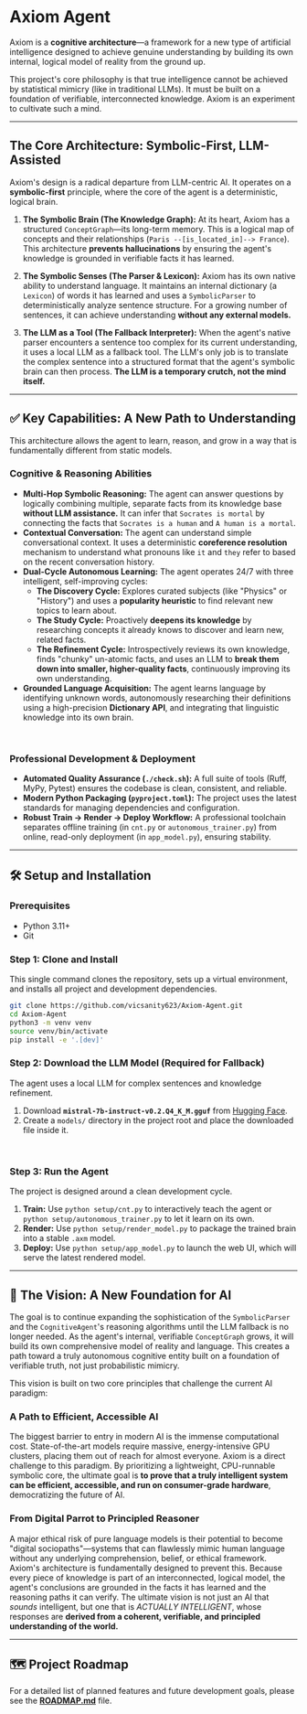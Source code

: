 # Axiom Agent

Axiom is a **cognitive architecture**—a framework for a new type of artificial intelligence designed to achieve genuine understanding by building its own internal, logical model of reality from the ground up.

This project's core philosophy is that true intelligence cannot be achieved by statistical mimicry (like in traditional LLMs). It must be built on a foundation of verifiable, interconnected knowledge. Axiom is an experiment to cultivate such a mind.

---

## The Core Architecture: Symbolic-First, LLM-Assisted

Axiom's design is a radical departure from LLM-centric AI. It operates on a **symbolic-first** principle, where the core of the agent is a deterministic, logical brain.

1.  **The Symbolic Brain (The Knowledge Graph):** At its heart, Axiom has a structured `ConceptGraph`—its long-term memory. This is a logical map of concepts and their relationships (`Paris --[is_located_in]--> France`). This architecture **prevents hallucinations** by ensuring the agent's knowledge is grounded in verifiable facts it has learned.

2.  **The Symbolic Senses (The Parser & Lexicon):** Axiom has its own native ability to understand language. It maintains an internal dictionary (a `Lexicon`) of words it has learned and uses a `SymbolicParser` to deterministically analyze sentence structure. For a growing number of sentences, it can achieve understanding **without any external models.**

3.  **The LLM as a Tool (The Fallback Interpreter):** When the agent's native parser encounters a sentence too complex for its current understanding, it uses a local LLM as a fallback tool. The LLM's only job is to translate the complex sentence into a structured format that the agent's symbolic brain can then process. **The LLM is a temporary crutch, not the mind itself.**

---

## ✅ Key Capabilities: A New Path to Understanding

This architecture allows the agent to learn, reason, and grow in a way that is fundamentally different from static models.

### Cognitive & Reasoning Abilities
*   **Multi-Hop Symbolic Reasoning:** The agent can answer questions by logically combining multiple, separate facts from its knowledge base **without LLM assistance.** It can infer that `Socrates is mortal` by connecting the facts that `Socrates is a human` and `A human is a mortal`.
*   **Contextual Conversation:** The agent can understand simple conversational context. It uses a deterministic **coreference resolution** mechanism to understand what pronouns like `it` and `they` refer to based on the recent conversation history.
*   **Dual-Cycle Autonomous Learning:** The agent operates 24/7 with three intelligent, self-improving cycles:
    -   **The Discovery Cycle:** Explores curated subjects (like "Physics" or "History") and uses a **popularity heuristic** to find relevant new topics to learn about.
    -   **The Study Cycle:** Proactively **deepens its knowledge** by researching concepts it already knows to discover and learn new, related facts.
    -   **The Refinement Cycle:** Introspectively reviews its own knowledge, finds "chunky" un-atomic facts, and uses an LLM to **break them down into smaller, higher-quality facts**, continuously improving its own understanding.
*   **Grounded Language Acquisition:** The agent learns language by identifying unknown words, autonomously researching their definitions using a high-precision **Dictionary API**, and integrating that linguistic knowledge into its own brain.

<br/>

### Professional Development & Deployment
*   **Automated Quality Assurance (`./check.sh`):** A full suite of tools (Ruff, MyPy, Pytest) ensures the codebase is clean, consistent, and reliable.
*   **Modern Python Packaging (`pyproject.toml`):** The project uses the latest standards for managing dependencies and configuration.
*   **Robust Train -> Render -> Deploy Workflow:** A professional toolchain separates offline training (in `cnt.py` or `autonomous_trainer.py`) from online, read-only deployment (in `app_model.py`), ensuring stability.

---

## 🛠️ Setup and Installation

### Prerequisites
- Python 3.11+
- Git

### Step 1: Clone and Install
This single command clones the repository, sets up a virtual environment, and installs all project and development dependencies.
```bash
git clone https://github.com/vicsanity623/Axiom-Agent.git
cd Axiom-Agent
python3 -m venv venv
source venv/bin/activate
pip install -e '.[dev]'
```

### Step 2: Download the LLM Model (Required for Fallback)
The agent uses a local LLM for complex sentences and knowledge refinement.
1.  Download **`mistral-7b-instruct-v0.2.Q4_K_M.gguf`** from [Hugging Face](https://huggingface.co/TheBloke/Mistral-7B-Instruct-v0.2-GGUF).
2.  Create a `models/` directory in the project root and place the downloaded file inside it.

<br/>

### Step 3: Run the Agent
The project is designed around a clean development cycle.
1.  **Train:** Use `python setup/cnt.py` to interactively teach the agent or `python setup/autonomous_trainer.py` to let it learn on its own.
2.  **Render:** Use `python setup/render_model.py` to package the trained brain into a stable `.axm` model.
3.  **Deploy:** Use `python setup/app_model.py` to launch the web UI, which will serve the latest rendered model.

---

## 🚀 The Vision: A New Foundation for AI

The goal is to continue expanding the sophistication of the `SymbolicParser` and the `CognitiveAgent`'s reasoning algorithms until the LLM fallback is no longer needed. As the agent's internal, verifiable `ConceptGraph` grows, it will build its own comprehensive model of reality and language. This creates a path toward a truly autonomous cognitive entity built on a foundation of verifiable truth, not just probabilistic mimicry.

This vision is built on two core principles that challenge the current AI paradigm:

### A Path to Efficient, Accessible AI
The biggest barrier to entry in modern AI is the immense computational cost. State-of-the-art models require massive, energy-intensive GPU clusters, placing them out of reach for almost everyone. Axiom is a direct challenge to this paradigm. By prioritizing a lightweight, CPU-runnable symbolic core, the ultimate goal is **to prove that a truly intelligent system can be efficient, accessible, and run on consumer-grade hardware**, democratizing the future of AI.

### From Digital Parrot to Principled Reasoner
A major ethical risk of pure language models is their potential to become "digital sociopaths"—systems that can flawlessly mimic human language without any underlying comprehension, belief, or ethical framework. Axiom's architecture is fundamentally designed to prevent this. Because every piece of knowledge is part of an interconnected, logical model, the agent's conclusions are grounded in the facts it has learned and the reasoning paths it can verify. The ultimate vision is not just an AI that *sounds* intelligent, but one that is *ACTUALLY INTELLIGENT*, whose responses are **derived from a coherent, verifiable, and principled understanding of the world.**

---

## 🗺️ Project Roadmap
For a detailed list of planned features and future development goals, please see the **[ROADMAP.md](ROADMAP.md)** file.
